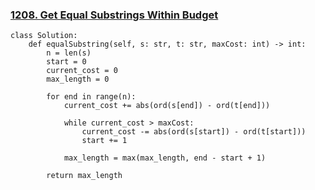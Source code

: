 ### [1208. Get Equal Substrings Within Budget](https://leetcode.com/problems/get-equal-substrings-within-budget/)

```
class Solution:
    def equalSubstring(self, s: str, t: str, maxCost: int) -> int:
        n = len(s)
        start = 0
        current_cost = 0
        max_length = 0

        for end in range(n):
            current_cost += abs(ord(s[end]) - ord(t[end]))

            while current_cost > maxCost:
                current_cost -= abs(ord(s[start]) - ord(t[start]))
                start += 1

            max_length = max(max_length, end - start + 1)
        
        return max_length
```
